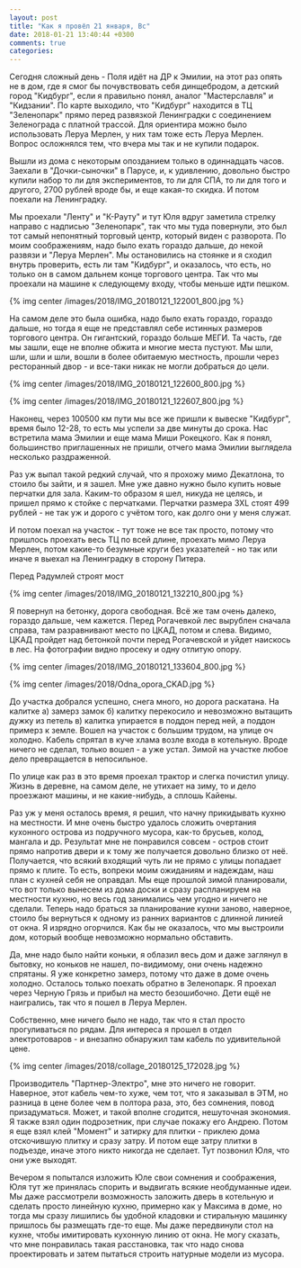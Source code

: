 ```yaml
---
layout: post
title: "Как я провёл 21 января, Вс"
date: 2018-01-21 13:40:44 +0300
comments: true
categories: 
---
```

Сегодня сложный день - Поля идёт на ДР к Эмилии, на этот раз опять не в дом, где я смог бы почувствовать себя динщебродом, а детский город "Кидбург", если я правильно понял, аналог "Мастерславля" и "Кидзании". По карте выходило, что "Кидбург" находится в ТЦ "Зеленопарк" прямо перед развязкой Ленинградки с соединением Зеленограда с платной трассой. Для ориентира можно было использовать Леруа Мерлен, у них там тоже есть Леруа Мерлен. Вопрос осложнялся тем, что вчера мы так и не купили подарок.

Вышли из дома с некоторым опозданием только в одиннадцать часов. Заехали в "Дочки-сыночки" в Парусе, и, к удивлению, довольно быстро купили набор то ли для экспериментов, то ли для СПА, то ли для того и другого, 2700 рублей вроде бы, и еще какая-то скидка. И потом поехали на Ленинградку.

Мы проехали "Ленту" и "К-Рауту" и тут Юля вдруг заметила стрелку направо с надписью "Зеленопарк", так что мы туда повернули, это был тот самый непонятный торговый центр, который виден с разворота. По моим соображениям, надо было ехать гораздо дальше, до некой развязи и "Леруа Мерлен". Мы остановились на стоянке и я сходил внутрь проверить, есть ли там "Кидбург", и оказалось, что есть, но только он в самом дальнем конце торгового центра. Так что мы проехали на машине к следующему входу, чтобы меньше идти пешком.

{% img center /images/2018/IMG_20180121_122001_800.jpg %}

На самом деле это была ошибка, надо было ехать гораздо, гораздо дальше, но тогда я еще не представлял себе истинных размеров торгового центра. Он гигантский, гораздо больше МЕГИ. Та часть, где мы зашли, еще не вполне обжита и многие места пустуют. Мы шли, шли, шли и шли, вошли в более обитаемую местность, прошли через ресторанный двор - и все-таки никак не могли добраться до цели.

{% img center /images/2018/IMG_20180121_122600_800.jpg %}

{% img center /images/2018/IMG_20180121_122607_800.jpg %}

Наконец, через 100500 км пути мы все же пришли к вывеске "Кидбург", время было 12-28, то есть мы успели за две минуты до срока. Нас встретила мама Эмилии и еще мама Миши Рокецкого. Как я понял, большинство приглашенных не пришли, отчего мама Эмилии выглядела несколько раздраженной.



Раз уж выпал такой редкий случай, что я прохожу мимо Декатлона, то стоило бы зайти, и я зашел. Мне уже давно нужно было купить новые перчатки для зала. Каким-то образом я шел, никуда не целясь, и пришел прямо к стойке с перчатками. Перчатки размера 3XL стоят 499 рублей - не так уж и дорого с учётом того, как долго они у меня служат.

И потом поехал на участок - тут тоже не все так просто, потому что пришлось проехать весь ТЦ по всей длине, проехать мимо Леруа Мерлен, потом какие-то безумные круги без указателей - но так или иначе я выехал на Ленинградку в сторону Питера.
 
Перед Радумлей строят мост 

{% img center /images/2018/IMG_20180121_132210_800.jpg %}

Я повернул на бетонку, дорога свободная. Всё же там очень далеко, гораздо дальше, чем кажется. Перед Рогачевкой лес вырублен сначала справа, там разравнивают место по ЦКАД, потом и слева. Видимо, ЦКАД пройдет над бетонкой почти перед Рогачевской и уйдет наискось в лес. На фотографии видно просеку и одну отлитую опору.

{% img center /images/2018/IMG_20180121_133604_800.jpg %}

{% img center /images/2018/Odna_opora_CKAD.jpg %}

До участка добрался успешно, снега много, но дорога раскатана. На калитке а) замерз замок б) калитку перекосило и невозможно вытащить дужку из петель в) калитка упирается в поддон перед ней, а поддон примерз к земле. Вошел на участок с большим трудом, на улице оч холодно. Кабель спрятал в куче хлама возле входа в котельную. Вроде ничего не сделал, только вошел - а уже устал. Зимой на участке любое дело превращается в непосильное.

По улице как раз в это время проехал трактор и слегка почистил улицу. Жизнь в деревне, на самом деле, не утихает на зиму, то и дело проезжают машины, и не какие-нибудь, а сплошь Кайены.

Раз уж у меня осталось время, я решил, что начну прикидывать кухню на местности. И мне очень быстро удалось сложить очертания кухонного острова из подручного мусора, как-то брусьев, колод, мангала и др. Результат мне не понравился совсем - остров стоит прямо напротив двери и к тому же получается довольно близко от неё. Получается, что всякий входящий чуть ли не прямо с улицы попадает прямо к плите. То есть, вопреки моим ожиданиям и надеждам, наш план с кухней себя не оправдал. Мы еще прошлой зимой планировали, что вот только вынесем из дома доски и сразу распланируем на местности кухню, но весь год занимались чем угодно и ничего не сделали. Теперь надо браться за планирование кухни заново, наверное, стоило бы вернуться к одному из ранних вариантов с длинной линией от окна. Я изрядно огорчился. Как бы не оказалось, что мы выстроили дом, который вообще невозможно нормально обставить.

Да, мне надо было найти коньки, я облазил весь дом и даже заглянул в бытовку, но коньков не нашел, по-видимому, они очень надежно спрятаны. Я уже конкретно замерз, потому что даже в доме очень холодно. Осталось только поехать обратно в Зеленопарк. Я проехал через Черную Грязь и прибыл на место безошибочно. Дети ещё не наигрались, так что я пошел в Леруа Мерлен.

Собственно, мне ничего было не надо, так что я стал просто прогуливаться по рядам. Для интереса я прошел в отдел электротоваров - и внезапно обнаружил там кабель по удивительной цене.

{% img center /images/2018/collage_20180125_172028.jpg %}

Производитель "Партнер-Электро", мне это ничего не говорит. Наверное, этот кабель чем-то хуже, чем тот, что я заказывал в ЭТМ, но разница в цене более чем в полтора раза, это, без сомнения, повод призадуматься. Может, и такой вполне сгодится, нешуточная экономия. Я также взял один подрозетник, при случае покажу его Андрею. Потом я еще взял клей "Момент" и затирку для плитки - приклею дома отскочившую плитку и сразу затру. И потом еще затру плитки в подъезде, иначе этого никто никогда не сделает. Тут позвонил Юля, что они уже выходят.

 

Вечером я попытался изложить Юле свои сомнения и соображения, Юля тут же принялась спорить и выдвигать всякие необдуманные идеи. Мы даже рассмотрели возможность заложить дверь в котельную и сделать просто линейную кухню, примерно как у Максима в доме, но тогда мы сразу лишились бы удобной кладовки и стиральную машинку пришлось бы размещать где-то еще. Мы даже передвинули стол на кухне, чтобы имитировать кухонную линию от окна. Не могу сказать, что мне понравилась такая расстановка, так что надо снова проектировать и затем пытаться строить натурные модели из мусора.